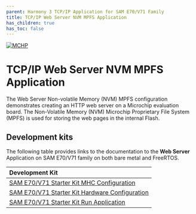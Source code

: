 ```yaml
---
parent: Harmony 3 TCP/IP Application for SAM E70/V71 Family
title: TCP/IP Web Server NVM MPFS Application
has_children: true
has_toc: false
---
```

[![MCHP](https://www.microchip.com/ResourcePackages/Microchip/assets/dist/images/logo.png)](https://www.microchip.com)

# TCP/IP Web Server NVM MPFS Application

The Web Server Non-volatile Memory (NVM) MPFS configuration demonstrates creating an HTTP web server on a Microchip evaluation board.
The Non-Volatile Memory (NVM) Microchip Proprietary File System (MPFS) is used for storing the web pages in the internal Flash.

## Development kits
The following table provides links to the documentation to the **Web Server** Application on SAM E70/V71 family on both bare metal and  FreeRTOS.


| Development Kit |
|:---------|
|[SAM E70/V71 Starter Kit MHC Configuration](docs/readme_mhc_configuration.md) |
|[SAM E70/V71 Starter Kit Hardware Configuration](docs/readme_hardware_configuration.md) |
|[SAM E70/V71 Starter Kit Run Application](docs/readme_run_application.md) |
